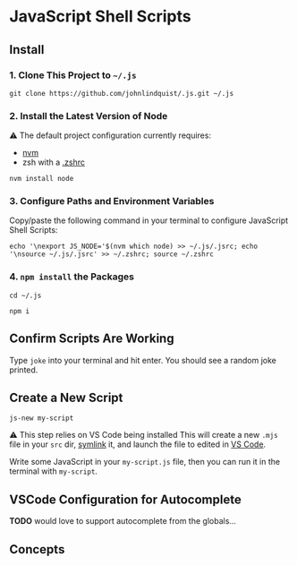 # JavaScript Shell Scripts

## Install

### 1. Clone This Project to `~/.js`

```shell
git clone https://github.com/johnlindquist/.js.git ~/.js
```

### 2. Install the Latest Version of Node

⚠️ The default project configuration currently requires:

- [nvm](https://github.com/nvm-sh/nvm)
- zsh with a [.zshrc](https://superuser.com/questions/886132/where-is-the-zshrc-file-on-mac)

```shell
nvm install node
```

### 3. Configure Paths and Environment Variables

Copy/paste the following command in your terminal to configure JavaScript Shell Scripts:

```shell
echo '\nexport JS_NODE='$(nvm which node) >> ~/.js/.jsrc; echo '\nsource ~/.js/.jsrc' >> ~/.zshrc; source ~/.zshrc
```

### 4. `npm install` the Packages

```shell
cd ~/.js
```

```shell
npm i
```

## Confirm Scripts Are Working

Type `joke` into your terminal and hit enter. You should see a random joke printed.

## Create a New Script

```shell
js-new my-script
```

⚠️ This step relies on VS Code being installed
This will create a new `.mjs` file in your `src` dir, [symlink](https://en.wikipedia.org/wiki/Symbolic_link) it, and launch the file to edited in [VS Code](https://code.visualstudio.com/).

Write some JavaScript in your `my-script.js` file, then you can run it in the terminal with `my-script`.

## VSCode Configuration for Autocomplete

**TODO** would love to support autocomplete from the globals...

## Concepts
